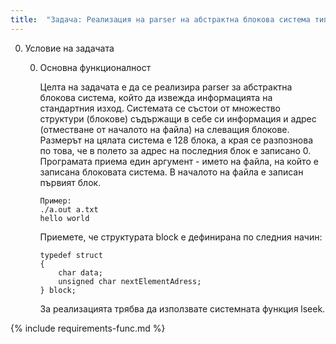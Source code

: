 ```yaml
---
title:  "Задача: Реализация на parser на абстрактна блокова система тип свързан списък"
---
```

0. Условие на задачата

   0. Основна функционалност

      Целта на задачата е да се реализира parser за абстрактна блокова система, който да извежда информацията на стандартния изход. Системата се състои от множество структури (блокове) съдържащи в себе си информация и адрес (отместване от началото на файла) на слеващия блокове. Размерът на цялата система е 128 блока, а края се разпознова по това, че в полето за адрес на последния блок е записано 0. 
      Програмата приема един аргумент - името на файла, на който е записана блоковата система. В началото на файла е записан първият блок.
      ```
      Пример:
      ./a.out a.txt
      hello world
      ```
      Приемете, че структурата block е дефинирана по следния начин:
      ```
      typedef struct
      {
          char data;
          unsigned char nextElementAdress;
      } block;
      ```
      За реализацията трябва да използвате системната функция lseek.

{% include requirements-func.md %}
